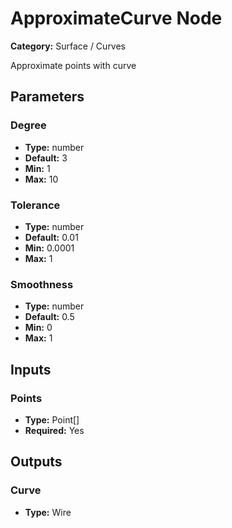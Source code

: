 
# ApproximateCurve Node

**Category:** Surface / Curves

Approximate points with curve

## Parameters


### Degree
- **Type:** number
- **Default:** 3
- **Min:** 1
- **Max:** 10



### Tolerance
- **Type:** number
- **Default:** 0.01
- **Min:** 0.0001
- **Max:** 1



### Smoothness
- **Type:** number
- **Default:** 0.5
- **Min:** 0
- **Max:** 1



## Inputs


### Points
- **Type:** Point[]
- **Required:** Yes



## Outputs


### Curve
- **Type:** Wire





